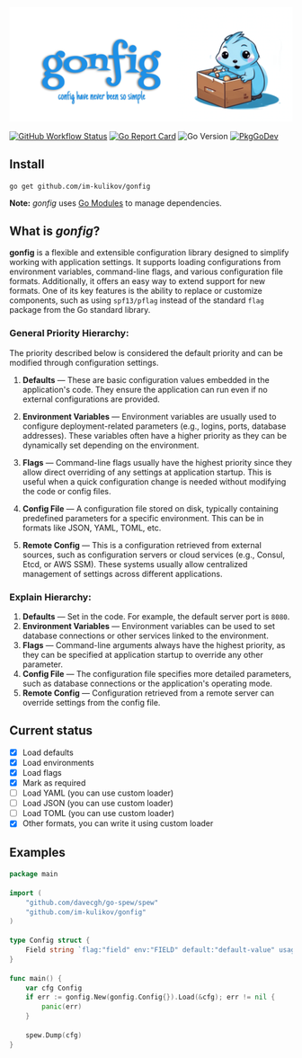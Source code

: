 ![gonfig](.github/logo-x2.png)

[![GitHub Workflow Status](https://img.shields.io/github/actions/workflow/status/im-kulikov/gonfig/ci.yaml?branch=master&style=flat-square)](https://github.com/im-kulikov/gonfig/actions?query=workflow%3ACI)
[![Go Report Card](https://goreportcard.com/badge/github.com/im-kulikov/gonfig?style=flat-square)](https://goreportcard.com/report/github.com/im-kulikov/gonfig)
![Go Version](https://img.shields.io/badge/go%20version-%3E=1.21-61CFDD.svg?style=flat-square)
[![PkgGoDev](https://pkg.go.dev/badge/mod/github.com/im-kulikov/gonfig)](https://pkg.go.dev/mod/github.com/im-kulikov/gonfig)

## Install

```shell
go get github.com/im-kulikov/gonfig
```

**Note:** _gonfig_ uses [Go Modules](https://go.dev/wiki/Modules) to manage dependencies.

## What is _gonfig_?

**gonfig** is a flexible and extensible configuration library designed to simplify working with application settings. 
It supports loading configurations from environment variables, command-line flags, and various configuration file formats. 
Additionally, it offers an easy way to extend support for new formats. One of its key features is the ability to replace 
or customize components, such as using `spf13/pflag` instead of the standard `flag` package from the Go standard library.

### General Priority Hierarchy:

The priority described below is considered the default priority and can be modified through configuration settings.

1. **Defaults** — These are basic configuration values embedded in the application's code. They ensure the application can run even if no external configurations are provided.

2. **Environment Variables** — Environment variables are usually used to configure deployment-related parameters (e.g., logins, ports, database addresses). These variables often have a higher priority as they can be dynamically set depending on the environment.

3. **Flags** — Command-line flags usually have the highest priority since they allow direct overriding of any settings at application startup. This is useful when a quick configuration change is needed without modifying the code or config files.

4. **Config File** — A configuration file stored on disk, typically containing predefined parameters for a specific environment. This can be in formats like JSON, YAML, TOML, etc.

5. **Remote Config** — This is a configuration retrieved from external sources, such as configuration servers or cloud services (e.g., Consul, Etcd, or AWS SSM). These systems usually allow centralized management of settings across different applications.


### Explain Hierarchy:
1. **Defaults** — Set in the code. For example, the default server port is `8080`.
2. **Environment Variables** — Environment variables can be used to set database connections or other services linked to the environment.
3. **Flags** — Command-line arguments always have the highest priority, as they can be specified at application startup to override any other parameter.
4. **Config File** — The configuration file specifies more detailed parameters, such as database connections or the application's operating mode.
5. **Remote Config** — Configuration retrieved from a remote server can override settings from the config file.


## Current status

- [x] Load defaults
- [x] Load environments
- [x] Load flags
- [x] Mark as required
- [ ] Load YAML (you can use custom loader)
- [ ] Load JSON (you can use custom loader)
- [ ] Load TOML (you can use custom loader)
- [x] Other formats, you can write it using custom loader

## Examples

```go
package main

import (
	"github.com/davecgh/go-spew/spew"
	"github.com/im-kulikov/gonfig"
)

type Config struct {
	Field string `flag:"field" env:"FIELD" default:"default-value" usage:"description for flags" require:"true"`
}

func main() {
	var cfg Config
	if err := gonfig.New(gonfig.Config{}).Load(&cfg); err != nil {
		panic(err)
	}

	spew.Dump(cfg)
}
```